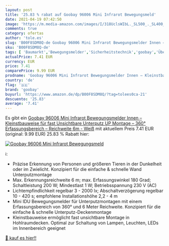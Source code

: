 ```yaml
---
layout: post
title: '25.83 % rabat auf Goobay 96006 Mini Infrarot Bewegungsmeld'
date: 2021-04-19 07:42:50
image: 'https://m.media-amazon.com/images/I/318UclsWIbL._SL500_._SL400_.jpg'
comments: true
category: ofertas
author: 'tole.es'
slug: 'B00F8SDM8Q-de Goobay 96006 Mini Infrarot Bewegungsmelder Innen –...'
sku: 'B00F8SDM8Q-de'
tags: [ 'Baumarkt','Bewegungsmelder','Sicherheitstechnik','goobay','Überwachungstechnik', ]
actualPrice: 7.41 EUR
currency: EUR
price: 7.41
comparePrice: 9.99 EUR
prodname: 'Goobay 96006 Mini Infrarot Bewegungsmelder Innen – Kleinstbauweise für fast Unsichtbare Unterputz  UP  Montage – 360° Erfassungsbereich – Reichweite 6m - Weiß'
country: 'de'
flag: '🇩🇪'
brand: 'goobay'
buyurl: 'https://www.amazon.de/dp/B00F8SDM8Q/?tag=tolees0ca-21'
descuento: '25.83'
average: '7.41'
---
```


Es gibt ein [Goobay 96006 Mini Infrarot Bewegungsmelder Innen – Kleinstbauweise für fast Unsichtbare Unterputz  UP  Montage – 360° Erfassungsbereich – Reichweite 6m - Weiß](https://www.amazon.de/dp/B00F8SDM8Q/?tag=tolees0ca-21) mit aktuellem Preis 7.41 EUR (original: 9.99 EUR) 25.83 % Rabatt hier:

[![Goobay 96006 Mini Infrarot Bewegungsmeld](https://m.media-amazon.com/images/I/318UclsWIbL._SL500_._SL400_.jpg)](https://www.amazon.de/dp/B00F8SDM8Q/?tag=tolees0ca-21)

ℹ️:

- Präzise Erkennung von Personen und größeren Tieren in der Dunkelheit oder im Zwielicht. Konzipiert für die einfache & schnelle Wand Unterputzmontage
- Max. Erkennungsreichweite 6 m; max. Erfassungswinkel 180 Grad; Schaltleistung 200 W; Mindestlast 1 W; Betriebsspannung 230 V (AC)
- Lichtempfindlichkeit regelbar 3 - 2000 lx; Abschaltverzögerung regelbar 10 - 420 s; empfohlene Installationshöhe 2,2 - 4 m
- Mini IDU Bewegungsmelder für Unterputzmontagen mit einem Erfassungsbereich von 360° und 6 Meter Reichweite. Konzipiert für die einfache & schnelle Unterputz-Deckenmontage
- Kleinstbauweise ermöglicht fast unsichtbare Montage in Hohlraumdecken. Optimal zur Schaltung von Lampen, Leuchten, LEDs im Innenbereich geeignet

[🛒 kauf es hier!!](https://www.amazon.de/dp/B00F8SDM8Q/?tag=tolees0ca-21)
